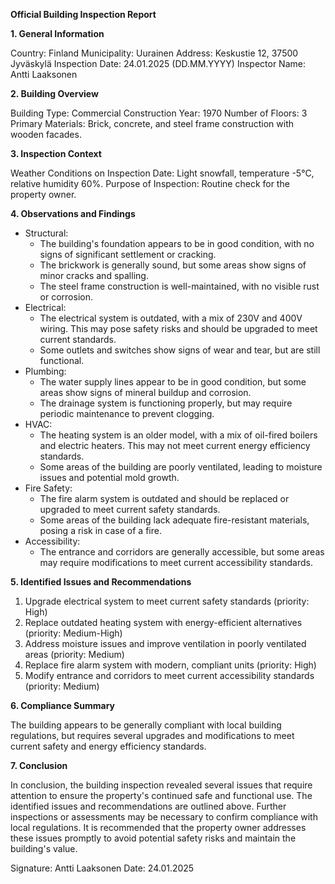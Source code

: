 **Official Building Inspection Report**

**1. General Information**

Country: Finland
Municipality: Uurainen
Address: Keskustie 12, 37500 Jyväskylä
Inspection Date: 24.01.2025 (DD.MM.YYYY)
Inspector Name: Antti Laaksonen

**2. Building Overview**

Building Type: Commercial
Construction Year: 1970
Number of Floors: 3
Primary Materials: Brick, concrete, and steel frame construction with wooden facades.

**3. Inspection Context**

Weather Conditions on Inspection Date: Light snowfall, temperature -5°C, relative humidity 60%.
Purpose of Inspection: Routine check for the property owner.

**4. Observations and Findings**

* Structural:
	+ The building's foundation appears to be in good condition, with no signs of significant settlement or cracking.
	+ The brickwork is generally sound, but some areas show signs of minor cracks and spalling.
	+ The steel frame construction is well-maintained, with no visible rust or corrosion.
* Electrical:
	+ The electrical system is outdated, with a mix of 230V and 400V wiring. This may pose safety risks and should be upgraded to meet current standards.
	+ Some outlets and switches show signs of wear and tear, but are still functional.
* Plumbing:
	+ The water supply lines appear to be in good condition, but some areas show signs of mineral buildup and corrosion.
	+ The drainage system is functioning properly, but may require periodic maintenance to prevent clogging.
* HVAC:
	+ The heating system is an older model, with a mix of oil-fired boilers and electric heaters. This may not meet current energy efficiency standards.
	+ Some areas of the building are poorly ventilated, leading to moisture issues and potential mold growth.
* Fire Safety:
	+ The fire alarm system is outdated and should be replaced or upgraded to meet current safety standards.
	+ Some areas of the building lack adequate fire-resistant materials, posing a risk in case of a fire.
* Accessibility:
	+ The entrance and corridors are generally accessible, but some areas may require modifications to meet current accessibility standards.

**5. Identified Issues and Recommendations**

1. Upgrade electrical system to meet current safety standards (priority: High)
2. Replace outdated heating system with energy-efficient alternatives (priority: Medium-High)
3. Address moisture issues and improve ventilation in poorly ventilated areas (priority: Medium)
4. Replace fire alarm system with modern, compliant units (priority: High)
5. Modify entrance and corridors to meet current accessibility standards (priority: Medium)

**6. Compliance Summary**

The building appears to be generally compliant with local building regulations, but requires several upgrades and modifications to meet current safety and energy efficiency standards.

**7. Conclusion**

In conclusion, the building inspection revealed several issues that require attention to ensure the property's continued safe and functional use. The identified issues and recommendations are outlined above. Further inspections or assessments may be necessary to confirm compliance with local regulations. It is recommended that the property owner addresses these issues promptly to avoid potential safety risks and maintain the building's value.

Signature: Antti Laaksonen
Date: 24.01.2025
